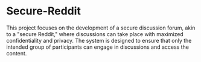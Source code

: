 # Secure-Reddit
This project focuses on the development of a secure discussion forum, akin to a "secure Reddit," where discussions can take place with maximized confidentiality and privacy. The system is designed to ensure that only the intended group of participants can engage in discussions and access the content. 

